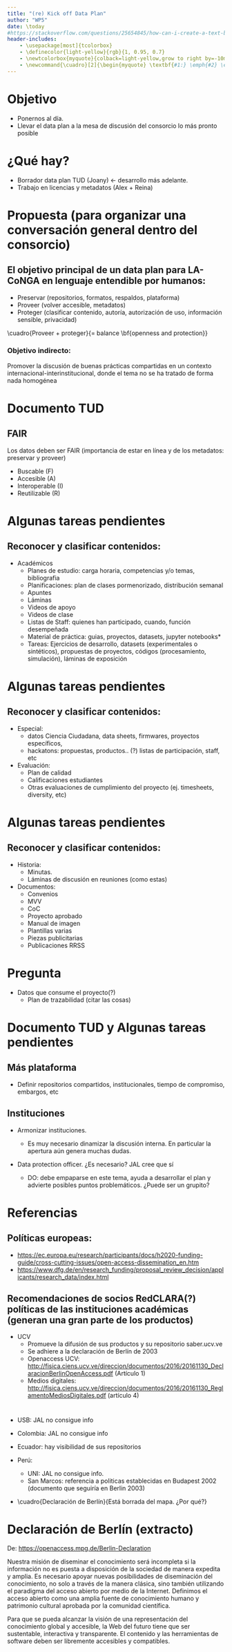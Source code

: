 ```yaml
---
title: "(re) Kick off Data Plan"
author: "WP5"
date: \today
#https://stackoverflow.com/questions/25654845/how-can-i-create-a-text-box-for-a-note-in-markdown
header-includes:
    - \usepackage[most]{tcolorbox}
    - \definecolor{light-yellow}{rgb}{1, 0.95, 0.7}
    - \newtcolorbox{myquote}{colback=light-yellow,grow to right by=-10mm,grow to left by=-10mm, boxrule=0pt,boxsep=0pt,breakable}
    - \newcommand{\cuadro}[2]{\begin{myquote} \textbf{#1:} \emph{#2} \end{myquote}}
---
```


# Objetivo

* Ponernos al día.
* Llevar el data plan a la mesa de discusión del consorcio lo más pronto posible

# ¿Qué hay?

* Borrador data plan TUD (Joany) <- desarrollo más adelante.
* Trabajo en licencias y metadatos (Alex +  Reina)

# Propuesta (para organizar una conversación general dentro del consorcio)
## El objetivo principal de un data plan para LA-CoNGA en lenguaje entendible por humanos:
* Preservar (repositorios, formatos, respaldos, plataforma)
* Proveer (volver accesible, metadatos)
* Proteger (clasificar contenido, autoría, autorización de uso, información sensible, privacidad)

\cuadro{Proveer + proteger}{= balance \bf{openness and protection}}

### Objetivo indirecto:
Promover la discusión de buenas prácticas compartidas en un contexto internacional-interinstitucional, donde el tema no se ha tratado de forma nada homogénea

# Documento TUD
## FAIR
Los datos deben ser FAIR (importancia de estar en línea y de los metadatos: preservar y proveer)

* Buscable (F)
* Accesible (A)
* Interoperable (I)
* Reutilizable (R)

# Algunas tareas pendientes
## Reconocer y clasificar contenidos:
* Académicos
	* Planes de estudio: carga horaria, competencias y/o temas, bibliografia
	* Planificaciones: plan de clases pormenorizado, distribución semanal
	* Apuntes
	* Láminas
	* Videos de apoyo
	* Videos de clase
	* Listas de Staff: quienes han participado, cuando, función desempeñada
	* Material de práctica: guias, proyectos, datasets, jupyter notebooks*
	* Tareas: Ejercicios de desarrollo, datasets (experimentales o sintéticos), propuestas de proyectos, códigos (procesamiento, simulación), láminas de exposición

# Algunas tareas pendientes
## Reconocer y clasificar contenidos:
* Especial: 
	* datos Ciencia Ciudadana, data sheets, firmwares, proyectos específicos,
	* hackatons: propuestas, productos.. (?) listas de participación, staff, etc
* Evaluación: 
	* Plan de calidad
	* Calificaciones estudiantes
	* Otras evaluaciones de cumplimiento del proyecto (ej. timesheets, diversity, etc)

# Algunas tareas pendientes
## Reconocer y clasificar contenidos:
* Historia:
	* Minutas.
	* Láminas de discusión en reuniones (como estas)
* Documentos: 
	* Convenios
	* MVV
	* CoC
	* Proyecto aprobado
	* Manual de imagen
	* Plantillas varias
	* Piezas publicitarias
	* Publicaciones RRSS


# Pregunta
* Datos que consume el proyecto(?)
	* Plan de trazabilidad (citar las cosas)

# Documento TUD y Algunas tareas pendientes
## Más plataforma

* Definir repositorios compartidos, institucionales, tiempo de compromiso, embargos, etc

## Instituciones

* Armonizar instituciones. 
	* Es muy necesario dinamizar la discusión interna. En particular la apertura aún genera muchas dudas.

* Data protection officer. ¿Es necesario? JAL cree que sí 
	* DO: debe empaparse en este tema, ayuda a desarrollar el plan y advierte posibles puntos problemáticos. ¿Puede ser un grupito?

# Referencias

## Políticas europeas:

* https://ec.europa.eu/research/participants/docs/h2020-funding-guide/cross-cutting-issues/open-access-dissemination_en.htm
* https://www.dfg.de/en/research_funding/proposal_review_decision/applicants/research_data/index.html

## Recomendaciones de socios RedCLARA(?) políticas de las instituciones académicas (generan una gran parte de los productos)

* UCV
	* Promueve la difusión de sus productos y su repositorio saber.ucv.ve
	* Se adhiere a la declaración de Berlín de 2003
	* Openaccess UCV: http://fisica.ciens.ucv.ve/direccion/documentos/2016/20161130_DeclaracionBerlinOpenAccess.pdf (Artículo 1)
	* Medios digitales: http://fisica.ciens.ucv.ve/direccion/documentos/2016/20161130_ReglamentoMediosDigitales.pdf (artículo 4)

# 

* USB: JAL no consigue info
* Colombia: JAL no consigue info
* Ecuador: hay visibilidad de sus repositorios
* Perú: 
	* UNI: JAL no consigue info. 
	* San Marcos: referencia a politicas establecidas en Budapest 2002 (documento que seguiría en Berlin 2003)

* \cuadro{Declaración de Berlín}{Está borrada del mapa. ¿Por qué?}

# Declaración de Berlín (extracto)

De: https://openaccess.mpg.de/Berlin-Declaration

Nuestra  misión  de  diseminar  el  conocimiento  será  incompleta  si  la  información  no  es  puesta a disposición de la sociedad de manera expedita y amplia. Es necesario apoyar  nuevas posibilidades de diseminación del conocimiento, no solo a través de la manera clásica, sino  también  utilizando  el  paradigma  del  acceso  abierto por medio de la Internet.  Definimos el acceso abierto como una amplia fuente de conocimiento humano y patrimonio cultural aprobada por la comunidad científica. 

Para  que  se  pueda  alcanzar  la  visión  de  una  representación  del  conocimiento  global  y  accesible, la Web del futuro tiene que ser sustentable, interactiva y transparente. El contenido y las herramientas de software deben ser libremente accesibles y compatibles. 
